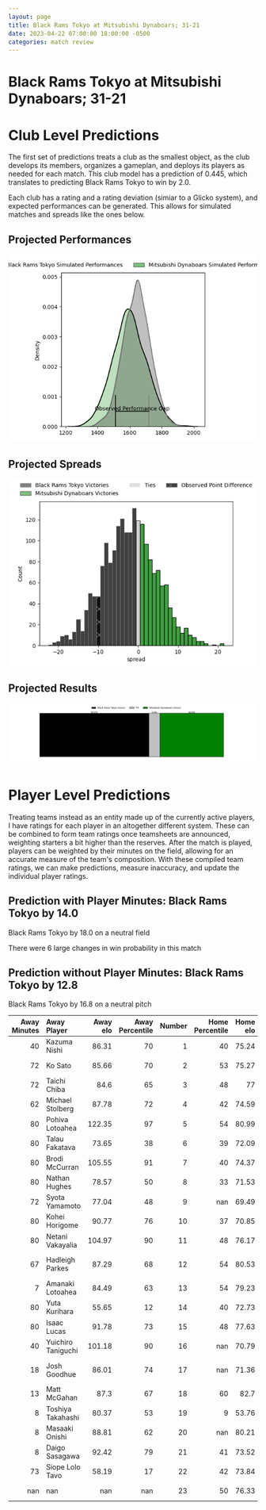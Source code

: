 ```yaml
---  
layout: page  
title: Black Rams Tokyo at Mitsubishi Dynaboars; 31-21  
date: 2023-04-22 07:00:00 18:00:00 -0500  
categories: match review  
---
```

# Black Rams Tokyo at Mitsubishi Dynaboars; 31-21

# Club Level Predictions


The first set of predictions treats a club as the smallest object, as the club develops its members, organizes a gameplan, and deploys its players as needed for each match. This club model has a prediction of 0.445, which translates to predicting Black Rams Tokyo to win by 2.0.

Each club has a rating and a rating deviation (simiar to a Glicko system), and expected performances can be generated. This allows for simulated matches and spreads like the ones below.
## Projected Performances


![Projected Performances](plots/performances_2023-04-22-MitsubishiDynaboars-BlackRamsTokyo.png)
## Projected Spreads


![Projected Spreads](plots/spreads_2023-04-22-MitsubishiDynaboars-BlackRamsTokyo.png)
## Projected Results


![Projected Results](plots/resultbar_2023-04-22-MitsubishiDynaboars-BlackRamsTokyo.png)
# Player Level Predictions


Treating teams instead as an entity made up of the currently active players, I have ratings for each player in an altogether different system. These can be combined to form team ratings once teamsheets are announced, weighting starters a bit higher than the reserves. After the match is played, players can be weighted by their minutes on the field, allowing for an accurate measure of the team's composition. With these compiled team ratings, we can make predictions, measure inaccuracy, and update the individual player ratings.
## Prediction with Player Minutes: Black Rams Tokyo by 14.0


Black Rams Tokyo by 18.0 on a neutral field

There were 6 large changes in win probability in this match
## Prediction without Player Minutes: Black Rams Tokyo by 12.8


Black Rams Tokyo by 16.8 on a neutral pitch



|   Away Minutes | Away Player        |   Away elo |   Away Percentile |   Number |   Home Percentile |   Home elo | Home Player            |   Home Minutes |
|---------------:|:-------------------|-----------:|------------------:|---------:|------------------:|-----------:|:-----------------------|---------------:|
|             40 | Kazuma Nishi       |      86.31 |                70 |        1 |                40 |      75.24 | Shunsuke Sakamoto      |             58 |
|             72 | Ko Sato            |      85.66 |                70 |        2 |                53 |      75.27 | Yoshimitsu Yasue       |             62 |
|             72 | Taichi Chiba       |      84.6  |                65 |        3 |                48 |      77    | Jun Morimoto           |             62 |
|             62 | Michael Stolberg   |      87.78 |                72 |        4 |                42 |      74.59 | Epineri Uluviti        |             80 |
|             80 | Pohiva Lotoahea    |     122.35 |                97 |        5 |                54 |      80.99 | Sam Chongkit           |             80 |
|             80 | Talau Fakatava     |      73.65 |                38 |        6 |                39 |      72.09 | Timote Tavalea         |             80 |
|             80 | Brodi McCurran     |     105.55 |                91 |        7 |                40 |      74.37 | Yusuke Sakamoto        |             62 |
|             80 | Nathan Hughes      |      78.57 |                50 |        8 |                33 |      71.53 | Jackson Hemopo         |             48 |
|             72 | Syota Yamamoto     |      77.04 |                48 |        9 |               nan |      69.49 | Ryuta Nakamori         |             55 |
|             80 | Kohei Horigome     |      90.77 |                76 |       10 |                37 |      70.85 | Matt To'omua           |             80 |
|             80 | Netani Vakayalia   |     104.97 |                90 |       11 |                48 |      76.17 | Satoshi Koizumi        |             78 |
|             67 | Hadleigh Parkes    |      87.29 |                68 |       12 |                54 |      80.53 | Brackin Karauria-Henry |             40 |
|              7 | Amanaki Lotoahea   |      84.49 |                63 |       13 |                54 |      79.23 | Nozomi Nara            |             80 |
|             80 | Yuta Kurihara      |      55.65 |                12 |       14 |                40 |      72.73 | Matt Vaega             |             80 |
|             80 | Isaac Lucas        |      91.78 |                73 |       15 |                48 |      77.63 | Kazuki Ishida          |             80 |
|             40 | Yuichiro Taniguchi |     101.18 |                90 |       16 |               nan |      70.79 | Ryoto Fukuyama         |             40 |
|             18 | Josh Goodhue       |      86.01 |                74 |       17 |               nan |      71.36 | Heiden Bedwell-Curtis  |             32 |
|             13 | Matt McGahan       |      87.3  |                67 |       18 |                60 |      82.7  | Ryoto Shibata          |             25 |
|              8 | Toshiya Takahashi  |      80.37 |                53 |       19 |                 9 |      53.76 | Hayato Hosoda          |             22 |
|              8 | Masaaki Onishi     |      88.81 |                62 |       20 |               nan |      80.21 | Yuya Otsuka            |             18 |
|              8 | Daigo Sasagawa     |      92.42 |                79 |       21 |                41 |      73.52 | Mototsugu Hachiya      |             18 |
|             73 | Siope Lolo Tavo    |      58.19 |                17 |       22 |                42 |      73.84 | Maoya Nakagawa         |             18 |
|            nan | nan                |     nan    |               nan |       23 |                50 |      76.33 | Keita Sekimoto         |              2 |

